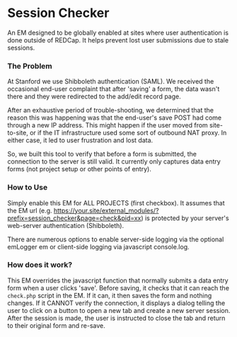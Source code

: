 # Session Checker

An EM designed to be globally enabled at sites where user authentication is done
outside of REDCap.  It helps prevent lost user submissions due to stale sessions.

### The Problem

At Stanford we use Shibboleth authentication (SAML).  We received the occasional
end-user complaint that after 'saving' a form, the data wasn't there and they were
redirected to the add/edit record page.

After an exhaustive period of trouble-shooting, we determined that the reason
this was happening was that the end-user's save POST had come through a new IP
address.  This might happen if the user moved from site-to-site, or if the IT
infrastructure used some sort of outbound NAT proxy.  In either case, it led
to user frustration and lost data.

So, we built this tool to verify that before a form is submitted, the connection
to the server is still valid.  It currently only captures data entry forms (not
project setup or other points of entry).


### How to Use

Simply enable this EM for ALL PROJECTS (first checkbox).  It assumes that
the EM url (e.g. https://your.site/external_modules/?prefix=session_checker&page=check&pid=xx)
is protected by your server's web-server authentication (Shibboleth).

There are numerous options to enable server-side logging via the optional emLogger
em or client-side logging via javascript console.log.


### How does it work?

This EM overrides the javascript function that normally submits a data entry form when
a user clicks 'save'.  Before saving, it checks that it can reach the `check.php` script
in the EM.  If it can, it then saves the form and nothing changes.  If it CANNOT
verify the connection, it displays a dialog telling the user to click on a button
to open a new tab and create a new server session.  After the session is made, 
the user is instructed to close the tab and return to their original form and re-save.